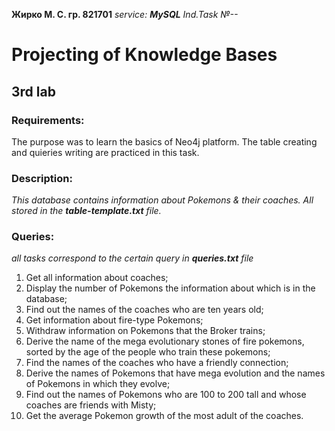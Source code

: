 **Жирко М. С. гр. 821701**
_service: **_MySQL_** Ind.Task №--_ 


# Projecting of Knowledge Bases
## 3rd lab
### Requirements:
The purpose was to learn the basics of Neo4j platform. The table creating and quieries writing are practiced in this task.
### Description:
_This database contains information about Pokemons & their coaches. All stored in the **table-template.txt** file._
### Queries:
_all tasks correspond to the certain query in **queries.txt** file_
1) Get all information about coaches;
2) Display the number of Pokemons the information about which is in the database;
3) Find out the names of the coaches who are ten years old;
4) Get information about fire-type Pokemons;
5) Withdraw information on Pokemons that the Broker trains;
6) Derive the name of the mega evolutionary stones of fire pokemons, sorted by the age of the people who train these pokemons;
7) Find the names of the coaches who have a friendly connection;
8) Derive the names of Pokemons that have mega evolution and the names of Pokemons in which they evolve;
9) Find out the names of Pokemons who are 100 to 200 tall and whose coaches are friends with Misty;
10) Get the average Pokemon growth of the most adult of the coaches.
